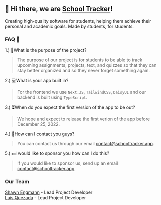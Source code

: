 ## 👋 Hi there, we are [School Tracker](https://schooltracker.app)!
Creating high-quality software for students, helping them achieve their personal and academic goals. Made by students, for students.

### FAQ 🧠

1.) 🤔What is the purpose of the project?
> The purpose of our project is for students to be able to track upcoming assignments, projects, text, and quizzes so that they can stay better organized and so they never forget something again. 

2.) 💻What is your app built in?
> For the frontend we use `Next.JS`, `TailwindCSS`, `DaisyUI` and our backend is built using `TypeScript`.

3.) ⏳When do you expect the first version of the app to be out?
> We hope and expect to release the first verion of the app before December 25, 2022. 

4.) 📱How can I contact you guys?
> You can contact us through our email [contact@schooltracker.app](mailto:contact@schooltracker.app?subject=Looking%20to%20talk%20about%20School%20Tracker).

5.) 💵I would like to sponsor you how can I do this?
> If you would like to sponsor us, send up an email [contact@schooltracker.app](mailto:contact@schooltracker.app?subject=Looking%20to%20become%20a%20sponser).


### Our Team
[Shawn Engmann](https://shawnengmann.com) - Lead Project Developer <br/>
[Luis Quezada](https://quezada.nl) - Lead Project Developer
 
